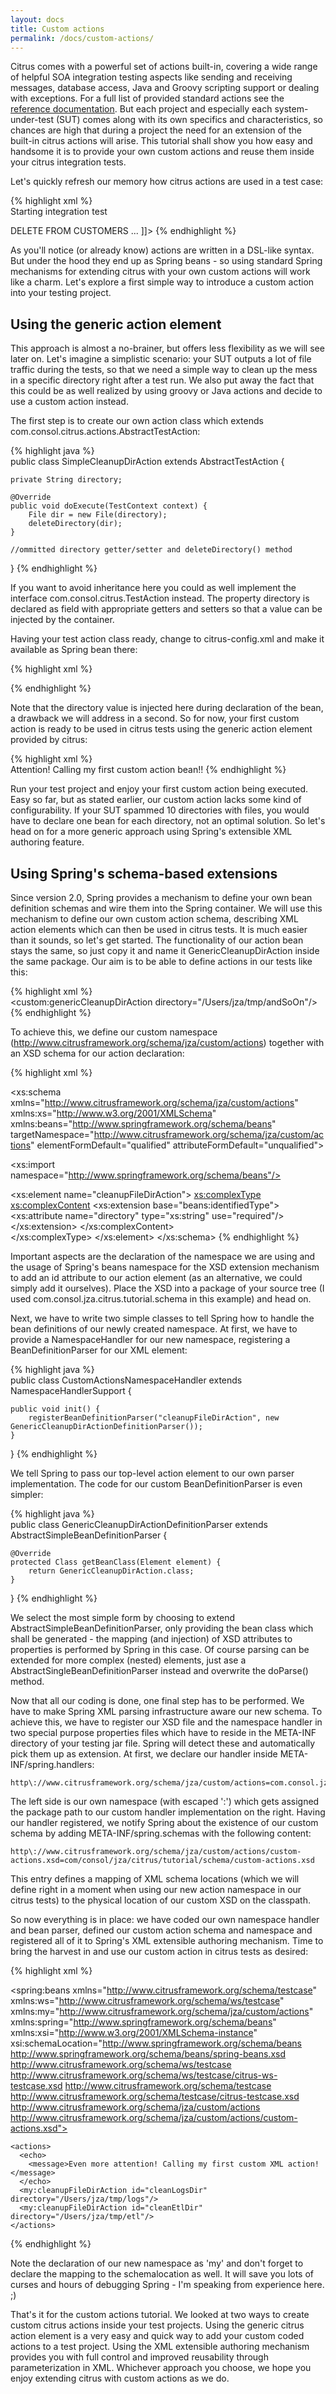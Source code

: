 ```yaml
---
layout: docs
title: Custom actions
permalink: /docs/custom-actions/
---
```


Citrus comes with a powerful set of actions built-in, covering a wide range of helpful SOA integration testing aspects 
like sending and receiving messages, database access, Java and Groovy scripting support or dealing with exceptions. For 
a full list of provided standard actions see the [reference documentation](/docs/user-guide). But each project and 
especially each system-under-test (SUT) comes along with its own specifics and characteristics, so chances are high that 
during a project the need for an extension of the built-in citrus actions will arise. This tutorial shall show you how 
easy and handsome it is to provide your own custom actions and reuse them inside your citrus integration tests.

Let's quickly refresh our memory how citrus actions are used in a test case:

{% highlight xml %}  
<actions>
  <echo>
    <message>Starting integration test</message>
  </echo>
  
  <sql datasource="someDataSource">
    <statement>DELETE FROM CUSTOMERS</statement>
  </sql>
  
  <send endpoint="customerEndpoint">
    <message>
      <data>
        <![CDATA[
          <RequestMessage>
                 ...
          </RequestMessage>
        ]]>
      </data>
    </message>
  </send>
</actions>
{% endhighlight %}  

As you'll notice (or already know) actions are written in a DSL-like syntax. But under the hood they end up as Spring 
beans - so using standard Spring mechanisms for extending citrus with your own custom actions will work like a charm. 
Let's explore a first simple way to introduce a custom action into your testing project.

## Using the generic action element

This approach is almost a no-brainer, but offers less flexibility as we will see later on. Let's imagine a simplistic 
scenario: your SUT outputs a lot of file traffic during the tests, so that we need a simple way to clean up the mess in 
a specific directory right after a test run. We also put away the fact that this could be as well realized by using groovy 
or Java actions and decide to use a custom action instead.

The first step is to create our own action class which extends com.consol.citrus.actions.AbstractTestAction:

{% highlight java %}  
public class SimpleCleanupDirAction extends AbstractTestAction {
 
    private String directory;
 
    @Override
    public void doExecute(TestContext context) {
        File dir = new File(directory);
        deleteDirectory(dir);
    }
 
    //ommitted directory getter/setter and deleteDirectory() method
}
{% endhighlight %}
  
If you want to avoid inheritance here you could as well implement the interface com.consol.citrus.TestAction instead. 
The property directory is declared as field with appropriate getters and setters so that a value can be injected by the 
container.

Having your test action class ready, change to citrus-config.xml and make it available as Spring bean there:

{% highlight xml %}  
<!-- Custom action bean -->
<bean name="simpleCleanupDirAction" class="com.consol.jza.citrus.tutorial.actions.SimpleCleanupDirAction">
  <property name="directory" value="/Users/jza/tmp/test"/>    
</bean>
{% endhighlight %}  

Note that the directory value is injected here during declaration of the bean, a drawback we will address in a second. 
So for now, your first custom action is ready to be used in citrus tests using the generic action element provided by citrus:

{% highlight xml %}  
<actions>
  <echo>
      <message>Attention! Calling my first custom action bean!!</message>
  </echo>
  <action reference="simpleCleanupDirAction"/>
</actions>
{% endhighlight %}
  
Run your test project and enjoy your first custom action being executed. Easy so far, but as stated earlier, our custom 
action lacks some kind of configurability. If your SUT spammed 10 directories with files, you would have to declare one 
bean for each directory, not an optimal solution. So let's head on for a more generic approach using Spring's extensible 
XML authoring feature.  

## Using Spring's schema-based extensions

Since version 2.0, Spring provides a mechanism to define your own bean definition schemas and wire them into the Spring 
container. We will use this mechanism to define our own custom action schema, describing XML action elements which can 
then be used in citrus tests. It is much easier than it sounds, so let's get started. The functionality of our action 
bean stays the same, so just copy it and name it GenericCleanupDirAction inside the same package. Our aim is to be able 
to define actions in our tests like this:

{% highlight xml %}  
<actions>
  <custom:genericCleanupDirAction directory="/Users/jza/tmp/andSoOn"/>
</actions>
{% endhighlight %}

To achieve this, we define our custom namespace (http://www.citrusframework.org/schema/jza/custom/actions) together with 
an XSD schema for our action declaration:

{% highlight xml %}  
<?xml version="1.0" encoding="UTF-8"?>
<xs:schema xmlns="http://www.citrusframework.org/schema/jza/custom/actions" 
  xmlns:xs="http://www.w3.org/2001/XMLSchema"
  xmlns:beans="http://www.springframework.org/schema/beans"
  targetNamespace="http://www.citrusframework.org/schema/jza/custom/actions"
  elementFormDefault="qualified"
  attributeFormDefault="unqualified">
 
  <xs:import namespace="http://www.springframework.org/schema/beans"/>
 
  <xs:element name="cleanupFileDirAction">
    <xs:complexType>
      <xs:complexContent>
        <xs:extension base="beans:identifiedType">
          <xs:attribute name="directory" type="xs:string" use="required"/>
        </xs:extension>
      </xs:complexContent>  
    </xs:complexType>
  </xs:element>
</xs:schema>
{% endhighlight %}

Important aspects are the declaration of the namespace we are using and the usage of Spring's beans namespace for the 
XSD extension mechanism to add an id attribute to our action element (as an alternative, we could simply add it ourselves). 
Place the XSD into a package of your source tree (I used com.consol.jza.citrus.tutorial.schema in this example) and head on.

Next, we have to write two simple classes to tell Spring how to handle the bean definitions of our newly created namespace. 
At first, we have to provide a NamespaceHandler for our new namespace, registering a BeanDefinitionParser for our XML element:

{% highlight java %}  
public class CustomActionsNamespaceHandler extends NamespaceHandlerSupport {
        
    public void init() {
        registerBeanDefinitionParser("cleanupFileDirAction", new GenericCleanupDirActionDefinitionParser());
    }
}
{% endhighlight %}  

We tell Spring to pass our top-level action element to our own parser implementation. The code for our custom 
BeanDefinitionParser is even simpler:

{% highlight java %}  
public class GenericCleanupDirActionDefinitionParser extends AbstractSimpleBeanDefinitionParser {
 
    @Override
    protected Class getBeanClass(Element element) {
        return GenericCleanupDirAction.class;
    }
}
{% endhighlight %}
  
We select the most simple form by choosing to extend AbstractSimpleBeanDefinitionParser, only providing the bean class 
which shall be generated - the mapping (and injection) of XSD attributes to properties is performed by Spring in this 
case. Of course parsing can be extended for more complex (nested) elements, just ase a AbstractSingleBeanDefinitionParser 
instead and overwrite the doParse() method.

Now that all our coding is done, one final step has to be performed. We have to make Spring XML parsing infrastructure 
aware our new schema. To achieve this, we have to register our XSD file and the namespace handler in two special purpose 
properties files which have to reside in the META-INF directory of your testing jar file. Spring will detect these and 
automatically pick them up as extension. At first, we declare our handler inside META-INF/spring.handlers:
  
    http\://www.citrusframework.org/schema/jza/custom/actions=com.consol.jza.citrus.tutorial.actions.xml.CustomActionsNamespaceHandler

The left side is our own namespace (with escaped ':') which gets assigned the package path to our custom handler 
implementation on the right. Having our handler registered, we notify Spring about the existence of our custom schema by 
adding META-INF/spring.schemas with the following content:

    http\://www.citrusframework.org/schema/jza/custom/actions/custom-actions.xsd=com/consol/jza/citrus/tutorial/schema/custom-actions.xsd
    
This entry defines a mapping of XML schema locations (which we will define right in a moment when using our new action 
namespace in our citrus tests) to the physical location of our custom XSD on the classpath.

So now everything is in place: we have coded our own namespace handler and bean parser, defined our custom action schema 
and namespace and registered all of it to Spring's XML extensible authoring mechanism. Time to bring the harvest in and 
use our custom action in citrus tests as desired:    

{% highlight xml %}  
<?xml version="1.0" encoding="UTF-8"?>
<spring:beans xmlns="http://www.citrusframework.org/schema/testcase" 
  xmlns:ws="http://www.citrusframework.org/schema/ws/testcase"
  xmlns:my="http://www.citrusframework.org/schema/jza/custom/actions"
  xmlns:spring="http://www.springframework.org/schema/beans" xmlns:xsi="http://www.w3.org/2001/XMLSchema-instance" 
  xsi:schemaLocation="http://www.springframework.org/schema/beans http://www.springframework.org/schema/beans/spring-beans.xsd 
    http://www.citrusframework.org/schema/ws/testcase http://www.citrusframework.org/schema/ws/testcase/citrus-ws-testcase.xsd 
    http://www.citrusframework.org/schema/testcase http://www.citrusframework.org/schema/testcase/citrus-testcase.xsd
    http://www.citrusframework.org/schema/jza/custom/actions http://www.citrusframework.org/schema/jza/custom/actions/custom-actions.xsd">
 
  <testcase name="SampleIT">
    <meta-info>
      <!-- ommitted -->
    </meta-info>
 
    <actions>
      <echo>
        <message>Even more attention! Calling my first custom XML action!</message>
      </echo>
      <my:cleanupFileDirAction id="cleanLogsDir" directory="/Users/jza/tmp/logs"/>
      <my:cleanupFileDirAction id="cleanEtlDir" directory="/Users/jza/tmp/etl"/>
    </actions>
  </testcase>
</spring:beans>
{% endhighlight %}

Note the declaration of our new namespace as 'my' and don't forget to declare the mapping to the schemalocation as well. 
It will save you lots of curses and hours of debugging Spring - I'm speaking from experience here. ;)

That's it for the custom actions tutorial. We looked at two ways to create custom citrus actions inside your test projects. 
Using the generic citrus action element is a very easy and quick way to add your custom coded actions to a test project. 
Using the XML extensible authoring mechanism provides you with full control and improved reusability through 
parameterization in XML. Whichever approach you choose, we hope you enjoy extending citrus with custom actions as we do.